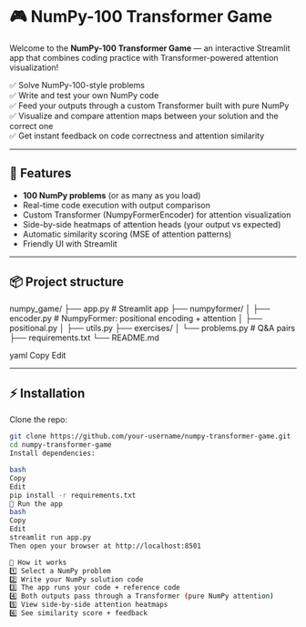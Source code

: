 # 🎮 NumPy-100 Transformer Game

Welcome to the **NumPy-100 Transformer Game** — an interactive Streamlit app that combines coding practice with Transformer-powered attention visualization!

✅ Solve NumPy-100-style problems  
✅ Write and test your own NumPy code  
✅ Feed your outputs through a custom Transformer built with pure NumPy  
✅ Visualize and compare attention maps between your solution and the correct one  
✅ Get instant feedback on code correctness and attention similarity  

---

## 🚀 Features
- **100 NumPy problems** (or as many as you load)
- Real-time code execution with output comparison
- Custom Transformer (NumpyFormerEncoder) for attention visualization
- Side-by-side heatmaps of attention heads (your output vs expected)
- Automatic similarity scoring (MSE of attention patterns)
- Friendly UI with Streamlit

---

## 📦 Project structure
numpy_game/
├── app.py # Streamlit app
├── numpyformer/
│ ├── encoder.py # NumpyFormer: positional encoding + attention
│ ├── positional.py
│ ├── utils.py
├── exercises/
│ └── problems.py # Q&A pairs
├── requirements.txt
└── README.md

yaml
Copy
Edit

---

## ⚡ Installation

Clone the repo:
```bash
git clone https://github.com/your-username/numpy-transformer-game.git
cd numpy-transformer-game
Install dependencies:

bash
Copy
Edit
pip install -r requirements.txt
🏁 Run the app
bash
Copy
Edit
streamlit run app.py
Then open your browser at http://localhost:8501

🎨 How it works
1️⃣ Select a NumPy problem
2️⃣ Write your NumPy solution code
3️⃣ The app runs your code + reference code
4️⃣ Both outputs pass through a Transformer (pure NumPy attention)
5️⃣ View side-by-side attention heatmaps
6️⃣ See similarity score + feedback

